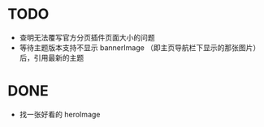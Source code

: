 # TODO

- 查明无法覆写官方分页插件页面大小的问题
- 等待主题版本支持不显示 bannerImage （即主页导航栏下显示的那张图片）后，引用最新的主题

# DONE
- 找一张好看的 heroImage
